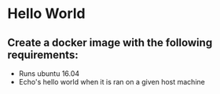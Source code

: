 # Hello World

## Create a docker image with the following requirements:

* Runs ubuntu 16.04
* Echo's hello world when it is ran on a given host machine
